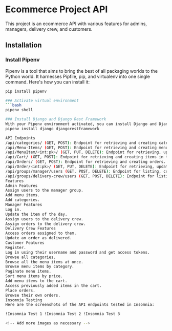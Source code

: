 # Ecommerce Project API

This project is an ecommerce API with various features for admins, managers, delivery crew, and customers.

## Installation

### Install Pipenv

Pipenv is a tool that aims to bring the best of all packaging worlds to the Python world. It harnesses Pipfile, pip, and virtualenv into one single command. Here's how you can install it:

```bash
pip install pipenv

### Activate virtual environment
```bash
pipenv shell

### Install Django and Django Rest Framework
With your Pipenv environment activated, you can install Django and Django Rest Framework:
pipenv install django djangorestframework

API Endpoints
/api/categories/ (GET, POST): Endpoint for retrieving and creating categories.
/api/Menu-Items/ (GET, POST): Endpoint for retrieving and creating menu items.
/api/MenuItem/<int:pk>/ (GET, PUT, DELETE): Endpoint for retrieving, updating, and deleting a specific menu item.
/api/Cart/ (GET, POST): Endpoint for retrieving and creating items in the cart.
/api/Orders/ (GET, POST): Endpoint for retrieving and creating orders.
/api/Order/<int:pk>/ (GET, PUT, DELETE): Endpoint for retrieving, updating, and deleting a specific order.
/api/groups/manager/users (GET, POST, DELETE): Endpoint for listing, creating, and deleting users in the manager group.
/api/groups/delivery-crew/users (GET, POST, DELETE): Endpoint for listing, creating, and deleting users in the delivery crew group.
Features
Admin Features
Assign users to the manager group.
Add menu items.
Add categories.
Manager Features
Log in.
Update the item of the day.
Assign users to the delivery crew.
Assign orders to the delivery crew.
Delivery Crew Features
Access orders assigned to them.
Update an order as delivered.
Customer Features
Register.
Log in using their username and password and get access tokens.
Browse all categories.
Browse all the menu items at once.
Browse menu items by category.
Paginate menu items.
Sort menu items by price.
Add menu items to the cart.
Access previously added items in the cart.
Place orders.
Browse their own orders.
Insomnia Testing
Here are the screenshots of the API endpoints tested in Insomnia:

!Insomnia Test 1 !Insomnia Test 2 !Insomnia Test 3

<!-- Add more images as necessary -->
